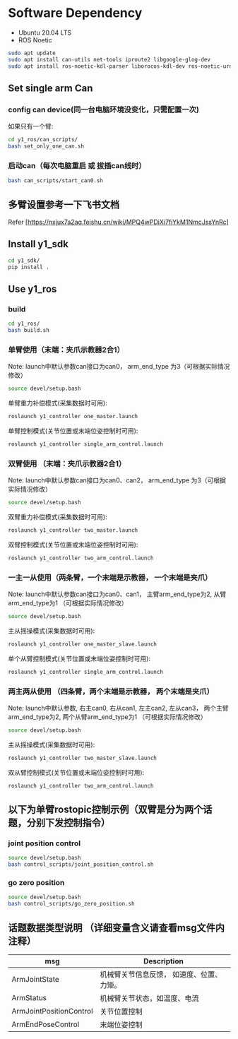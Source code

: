 # Software Dependency

  - Ubuntu 20.04 LTS
  - ROS Noetic

  ```sh
  sudo apt update
  sudo apt install can-utils net-tools iproute2 libgoogle-glog-dev
  sudo apt install ros-noetic-kdl-parser liborocos-kdl-dev ros-noetic-urdf ros-noetic-trac-ik
  ```

## Set single arm Can
### config can device(同一台电脑环境没变化，只需配置一次)
  如果只有一个臂:
  ```sh
  cd y1_ros/can_scripts/
  bash set_only_one_can.sh
  ```
### 启动can（每次电脑重启 或 拔插can线时）
  ```sh
  bash can_scripts/start_can0.sh
  ```

## 多臂设置参考一下飞书文档
Refer [https://nxjux7a2aq.feishu.cn/wiki/MPQ4wPDiXi7fiYkM1NmcJssYnRc]

## Install y1_sdk

  ```sh
  cd y1_sdk/
  pip install .
  ```

## Use y1_ros

### build
  ```sh
  cd y1_ros/
  bash build.sh
  ```

### 单臂使用（末端：夹爪示教器2合1）
  Note: launch中默认参数can接口为can0， arm_end_type 为3（可根据实际情况修改）
  ```sh
  source devel/setup.bash
  ```

  单臂重力补偿模式(采集数据时可用):
  ```sh
  roslaunch y1_controller one_master.launch
  ```

  单臂控制模式(关节位置或末端位姿控制时可用):
  ```sh
  roslaunch y1_controller single_arm_control.launch
  ```

### 双臂使用 （末端：夹爪示教器2合1）
  Note: launch中默认参数can接口为can0、can2， arm_end_type 为3（可根据实际情况修改）
  ```sh
  source devel/setup.bash
  ```
  双臂重力补偿模式(采集数据时可用):
  ```sh
  roslaunch y1_controller two_master.launch
  ```
  双臂控制模式(关节位置或末端位姿控制时可用):
  ```sh
  roslaunch y1_controller two_arm_control.launch
  ```

### 一主一从使用（两条臂，一个末端是示教器， 一个末端是夹爪）
  Note: launch中默认参数can接口为can0、can1， 
  主臂arm_end_type为2, 从臂arm_end_type为1 （可根据实际情况修改）
  ```sh
  source devel/setup.bash
  ```
  主从摇操模式(采集数据时可用):
  ```sh
  roslaunch y1_controller one_master_slave.launch
  ```
  单个从臂控制模式(关节位置或末端位姿控制时可用):
  ```sh
  roslaunch y1_controller single_arm_control.launch
  ```

### 两主两从使用 （四条臂，两个末端是示教器， 两个末端是夹爪）
  Note: launch中默认参数, 右主can0, 右从can1, 左主can2, 左从can3， 
  两个主臂arm_end_type为2, 两个从臂arm_end_type为1 （可根据实际情况修改）
  ```sh
  source devel/setup.bash
  ```
  主从摇操模式(采集数据时可用):
  ```sh
  roslaunch y1_controller two_master_slave.launch
  ```
  双从臂控制模式(关节位置或末端位姿控制时可用):
  ```sh
  roslaunch y1_controller two_arm_control.launch
  ```

## 以下为单臂rostopic控制示例（双臂是分为两个话题，分别下发控制指令）
### joint position control

  ```sh
  source devel/setup.bash
  bash control_scripts/joint_position_control.sh
  ```

### go zero position

  ```sh
  source devel/setup.bash
  bash control_scripts/go_zero_position.sh 
  ```

## 话题数据类型说明 （详细变量含义请查看msg文件内注释）

| msg                     | Description                       |
| ----------------------- | --------------------------------- |
| ArmJointState           | 机械臂关节信息反馈， 如速度、位置、力矩。|  
| ArmStatus               | 机械臂关节状态，如温度、电流           |
| ArmJointPositionControl | 关节位置控制                        |
| ArmEndPoseControl       | 末端位姿控制                        |